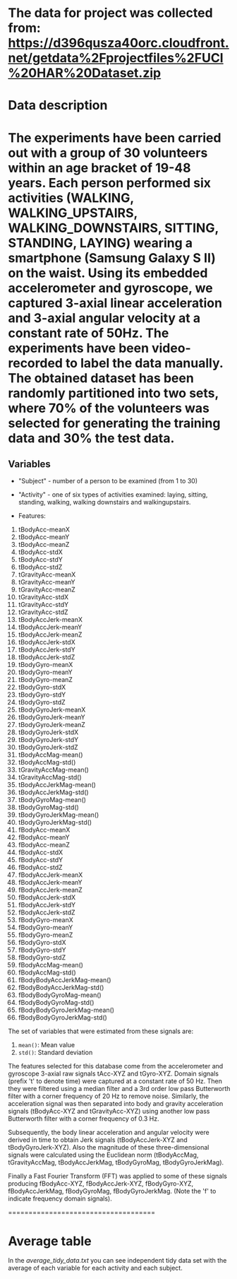 The data for project was collected from: https://d396qusza40orc.cloudfront.net/getdata%2Fprojectfiles%2FUCI%20HAR%20Dataset.zip
====================================
# Data description

The experiments have been carried out with a group of **30 volunteers** within an age bracket of 19-48 years. Each person performed **six activities (WALKING, WALKING_UPSTAIRS, WALKING_DOWNSTAIRS, SITTING, STANDING, LAYING)** wearing a smartphone (Samsung Galaxy S II) on the waist. Using its embedded accelerometer and gyroscope, we captured 3-axial linear acceleration and 3-axial angular velocity at a constant rate of 50Hz. The experiments have been video-recorded to label the data manually. The obtained dataset has been randomly partitioned into two sets, where 70% of the volunteers was selected for generating the training data and 30% the test data. 
====================================
## Variables

* "Subject" - number of a person to be examined (from 1 to 30)

* "Activity" - one of six types of activities examined: laying, sitting, standing, walking, walking downstairs and walkingupstairs.

* Features:
1. tBodyAcc-meanX	
2. tBodyAcc-meanY	
3. tBodyAcc-meanZ	
4. tBodyAcc-stdX	
5. tBodyAcc-stdY	
6. tBodyAcc-stdZ	
7. tGravityAcc-meanX	
8. tGravityAcc-meanY	
9. tGravityAcc-meanZ	
10. tGravityAcc-stdX	
11. tGravityAcc-stdY	
12. tGravityAcc-stdZ	
13. tBodyAccJerk-meanX	
14. tBodyAccJerk-meanY	
15. tBodyAccJerk-meanZ	
16. tBodyAccJerk-stdX	
17. tBodyAccJerk-stdY	
18. tBodyAccJerk-stdZ	
19. tBodyGyro-meanX	
20. tBodyGyro-meanY	
21. tBodyGyro-meanZ	
22. tBodyGyro-stdX	
23. tBodyGyro-stdY	
24. tBodyGyro-stdZ	
25. tBodyGyroJerk-meanX	
26. tBodyGyroJerk-meanY	
27. tBodyGyroJerk-meanZ	
28. tBodyGyroJerk-stdX	
29. tBodyGyroJerk-stdY	
30. tBodyGyroJerk-stdZ	
31. tBodyAccMag-mean()	
32. tBodyAccMag-std()	
33. tGravityAccMag-mean()	
34. tGravityAccMag-std()	
35. tBodyAccJerkMag-mean()	
36. tBodyAccJerkMag-std()	
37. tBodyGyroMag-mean()	
38. tBodyGyroMag-std()	
39. tBodyGyroJerkMag-mean()	
40. tBodyGyroJerkMag-std()	
41. fBodyAcc-meanX	
42. fBodyAcc-meanY	
43. fBodyAcc-meanZ	
44. fBodyAcc-stdX	
45. fBodyAcc-stdY	
46. fBodyAcc-stdZ	
47. fBodyAccJerk-meanX	
48. fBodyAccJerk-meanY	
49. fBodyAccJerk-meanZ	
50. fBodyAccJerk-stdX	
51. fBodyAccJerk-stdY	
52. fBodyAccJerk-stdZ	
53. fBodyGyro-meanX	
54. fBodyGyro-meanY	
55. fBodyGyro-meanZ	
56. fBodyGyro-stdX	
57. fBodyGyro-stdY	
58. fBodyGyro-stdZ	
59. fBodyAccMag-mean()	
60. fBodyAccMag-std()	
61. fBodyBodyAccJerkMag-mean()	
62. fBodyBodyAccJerkMag-std()	
63. fBodyBodyGyroMag-mean()	
64. fBodyBodyGyroMag-std()	
65. fBodyBodyGyroJerkMag-mean()	
66. fBodyBodyGyroJerkMag-std()

The set of variables that were estimated from these signals are: 

1. `mean()`: Mean value
2. `std()`: Standard deviation

The features selected for this database come from the accelerometer and gyroscope 3-axial raw signals tAcc-XYZ and tGyro-XYZ. Domain signals (prefix 't' to denote time) were captured at a constant rate of 50 Hz. Then they were filtered using a median filter and a 3rd order low pass Butterworth filter with a corner frequency of 20 Hz to remove noise. Similarly, the acceleration signal was then separated into body and gravity acceleration signals (tBodyAcc-XYZ and tGravityAcc-XYZ) using another low pass Butterworth filter with a corner frequency of 0.3 Hz.

Subsequently, the body linear acceleration and angular velocity were derived in time to obtain Jerk signals (tBodyAccJerk-XYZ and tBodyGyroJerk-XYZ). Also the magnitude of these three-dimensional signals were calculated using the Euclidean norm (tBodyAccMag, tGravityAccMag, tBodyAccJerkMag, tBodyGyroMag, tBodyGyroJerkMag). 

Finally a Fast Fourier Transform (FFT) was applied to some of these signals producing fBodyAcc-XYZ, fBodyAccJerk-XYZ, fBodyGyro-XYZ, fBodyAccJerkMag, fBodyGyroMag, fBodyGyroJerkMag. (Note the 'f' to indicate frequency domain signals). 

====================================

# Average table

In the *average_tidy_data.txt* you can see independent tidy data set with the average of each variable for each activity and each subject.

